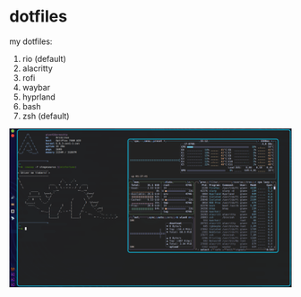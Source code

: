 # dotfiles
my dotfiles:
1. rio (default)
2. alacritty
3. rofi
4. waybar
5. hyprland
6. bash
7. zsh (default)

![desktop](https://raw.githubusercontent.com/hobbit-linux-42/dotfiles/main/screenshoots/desktop.png)
